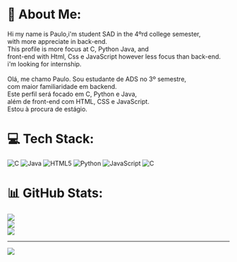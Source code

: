 # 💫 About Me:
Hi my name is Paulo,i'm student SAD in the 4ºrd college semester,<br>with more appreciate in back-end.<br>This profile is more focus at C, Python Java, and <br>front-end with Html, Css e JavaScript however less focus than back-end.<br>i'm looking for internship.<br><br>Olá, me chamo Paulo. Sou estudante de ADS no 3º semestre,<br>com maior familiaridade em backend. <br>Este perfil será focado em C, Python e Java,<br>além de front-end com HTML, CSS e JavaScript. <br>Estou à procura de estágio.


# 💻 Tech Stack:
![C](https://img.shields.io/badge/c-%2300599C.svg?style=for-the-badge&logo=c&logoColor=white) ![Java](https://img.shields.io/badge/java-%23ED8B00.svg?style=for-the-badge&logo=openjdk&logoColor=white) ![HTML5](https://img.shields.io/badge/html5-%23E34F26.svg?style=for-the-badge&logo=html5&logoColor=white) ![Python](https://img.shields.io/badge/python-3670A0?style=for-the-badge&logo=python&logoColor=ffdd54) ![JavaScript](https://img.shields.io/badge/javascript-%23323330.svg?style=for-the-badge&logo=javascript&logoColor=%23F7DF1E) ![C](https://img.shields.io/badge/c-%2300599C.svg?style=for-the-badge&logo=c&logoColor=white)
# 📊 GitHub Stats:
![](https://github-readme-stats.vercel.app/api?username=Paulo-back&theme=react&hide_border=false&include_all_commits=false&count_private=false)<br/>
![](https://github-readme-streak-stats.herokuapp.com/?user=Paulo-back&theme=react&hide_border=false)<br/>
![](https://github-readme-stats.vercel.app/api/top-langs/?username=Paulo-back&theme=react&hide_border=false&include_all_commits=false&count_private=false&layout=compact)

---
[![](https://visitcount.itsvg.in/api?id=Paulo-back&icon=0&color=0)](https://visitcount.itsvg.in)

<!-- Proudly created with GPRM ( https://gprm.itsvg.in ) -->
